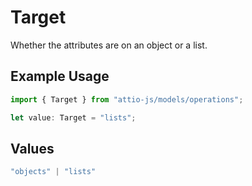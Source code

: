 # Target

Whether the attributes are on an object or a list.

## Example Usage

```typescript
import { Target } from "attio-js/models/operations";

let value: Target = "lists";
```

## Values

```typescript
"objects" | "lists"
```